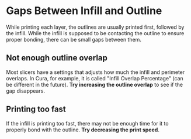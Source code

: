 # Gaps Between Infill and Outline

While printing each layer, the outlines are usually printed first, followed by the infill. While the infill is supposed to be contacting the outline to ensure proper bonding, there can be small gaps between them.

## Not enough outline overlap

Most slicers have a settings that adjusts how much the infill and perimeter overlaps. In Cura, for example, it is called "Infill Overlap Percentage" (can be different in the future). **Try increasing the outline overlap** to see if the gap disappears.

## Printing too fast

If the infill is printing too fast, there may not be enough time for it to properly bond with the outline. **Try decreasing the print speed**.
